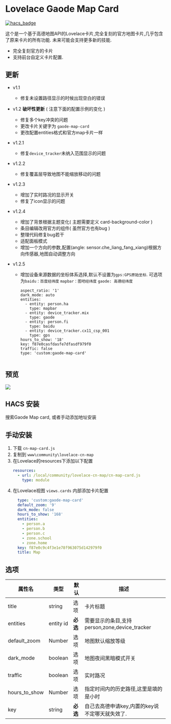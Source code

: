 <!--
 * @Author        : fineemb
 * @Github        : https://github.com/fineemb
 * @Description   : 
 * @Date          : 2020-02-16 22:33:53
 * @LastEditors   : fineemb
 * @LastEditTime  : 2020-10-10 15:54:27
 -->

# Lovelace Gaode Map Card

[![hacs_badge](https://img.shields.io/badge/HACS-Default-orange.svg)](https://github.com/custom-components/hacs)

这个是一个基于高德地图API的Lovelace卡片,完全复刻的官方地图卡片,几乎包含了原来卡片的所有功能. 未来可能会支持更多新的技能.

+ 完全复刻官方的卡片
+ 支持前台自定义卡片配置.

## 更新

+ v1.1
  + 修复未设置路径显示的时候出现空白的错误

  
+ v1.2 **破坏性更新** ( 注意下面的配置示例的变化 )
  + 修复多个key冲突的问题
  + 更改卡片关键字为 `gaode-map-card`
  + 更改配置entities格式和官方map卡片一样

+ v1.2.1
  + 修复`device_tracker`未纳入范围显示的问题

+ v1.2.2
  + 修复覆盖层导致地图不能缩放移动的问题

+ v1.2.3
  + 增加了实时路况的显示开关
  + 修复了icon显示的问题
  
+ v1.2.4
  + 增加了背景根据主题变化( 主题需要定义 card-background-color )
  + 条目编辑改用官方的组件( 虽然官方也有bug )
  + 整理代码修复bug若干
  + 适配面板模式
  + 增加一个方向的参数,配置(angle: sensor.che_liang_fang_xiang)根据方向传感器,地图自动调整方向
+ v1.2.5
  + 增加设备来源数据的坐标体系选择,默认不设置为`gps:GPS原始坐标`. 可选项为`baidu：百度经纬度` `mapbar：图吧经纬度` `gaode: 高德经纬度`

    ````
    aspect_ratio: '1'
    dark_mode: auto
    entities:
      - entity: person.ha
        type: mapbar
      - entity: device_tracker.mix
        type: gaode
      - entity: person.fi
        type: baidu
      - entity: device_tracker.cx11_csp_001
        type: gps
    hours_to_show: '18'
    key: f87e0casfdasfe7dfasdf979f0
    traffic: false
    type: 'custom:gaode-map-card'

  ````
  
## 预览
![](1.gif)

## HACS 安装
搜索Gaode Map card, 或者手动添加地址安装
## 手动安装
1. 下载 `cn-map-card.js`
1. 复制到 `www\community\lovelace-cn-map`
1. 在Lovelace的resources下添加以下配置
    ``` yaml
    resources:
      - url: /local/community/lovelace-cn-map/cn-map-card.js
        type: module
    ```
1. 在Lovelace视图 `views.cards` 内部添加卡片配置
    ```yaml
      type: 'custom:gaode-map-card'
      default_zoom: '9'
      dark_mode: false
      hours_to_show: '168'
      entities:
        - person.a
        - person.b
        - person.c
        - zone.school
        - zone.home
      key: f87e0c9c4f3e1e78f963075d142979f0
      title: Map
    ```

## 选项

| 属性名 | 类型 | 默认 | 描述
| ---- | ---- | ------- | -----------
| title | string | 选项 | 卡片标题
| entities | entity id | **必选** | 需要显示的条目,支持person,zone,device_tracker
| default_zoom | Number | 选项 | 地图默认缩放等级
| dark_mode | boolean | 选项 | 地图夜间黑暗模式开关
| traffic | boolean | 选项 | 实时路况
| hours_to_show | Number | 选项 | 指定时间内的历史路径,这里是填的是小时
| key | string | **必选** | 自己去高德申请key,内置的key说不定哪天就失效了.
